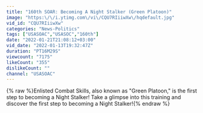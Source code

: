 ```yaml
---
title: "160th SOAR: Becoming A Night Stalker (Green Platoon)"
image: "https:\/\/i.ytimg.com\/vi\/CQU7RIiiwXw\/hqdefault.jpg"
vid_id: "CQU7RIiiwXw"
categories: "News-Politics"
tags: ["USASOAC","USASOC","160th"]
date: "2022-01-21T21:08:12+03:00"
vid_date: "2022-01-13T19:32:47Z"
duration: "PT16M29S"
viewcount: "7175"
likeCount: "355"
dislikeCount: ""
channel: "USASOAC"
---
```

{% raw %}Enlisted Combat Skills, also known as &quot;Green Platoon,&quot; is the first step to becoming a Night Stalker! Take a glimpse into this training and discover the first step to becoming a Night Stalker!{% endraw %}
